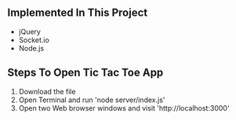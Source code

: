 ## Implemented In This Project
* jQuery
* Socket.io
* Node.js


## Steps To Open Tic Tac Toe App
1. Download the file
2. Open Terminal and run 'node server/index.js'
2. Open two Web browser windows and visit 'http://localhost:3000'